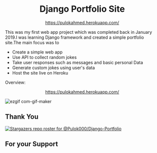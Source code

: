 <h1 align="center">Django Portfolio Site</h1>
<p align="center"><a href="https://pulokahmed.herokuapp.com/">https://pulokahmed.herokuapp.com/</a></p>

This was my first web app  project which was completed back in January 2019.I was learning Django framework and created a simple portfolio site.The main focus was to

- Create a simple web app
- Use API to collect random jokes
- Take user responses such as messages and basic personal Data
- Generate custom jokes using user's data
- Host the site live on Heroku
  

 
Overview:  
<p align="center"><a href="https://pulokahmed.herokuapp.com/">https://pulokahmed.herokuapp.com/</a></p>
<p align="center">
  
![ezgif com-gif-maker](https://user-images.githubusercontent.com/30721770/132342345-7499dffe-624c-4bbd-91cf-47cdcec029d3.gif)


</p>

## Thank You

[![Stargazers repo roster for @Pulok000/Django-Portfolio](https://reporoster.com/stars/Pulok000/Django-Portfolio)](https://github.com/Pulok000/Django-Portfolio/stargazers)
## For your Support

